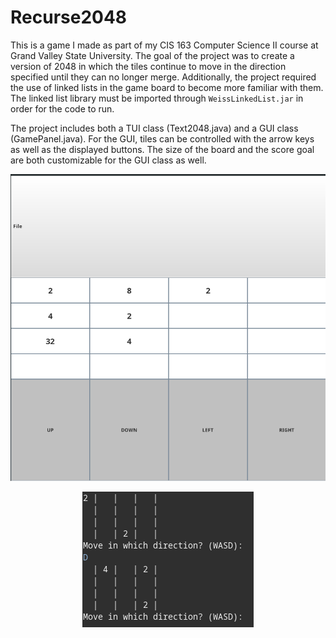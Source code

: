# Recurse2048

This is a game I made as part of my CIS 163 Computer Science II course at Grand Valley State University. The goal of the project was to create a version of 2048 in which the tiles continue to move in the direction specified until they can no longer merge. Additionally, the project required the use of linked lists in the game board to become more familiar with them. The linked list library must be imported through `WeissLinkedList.jar` in order for the code to run. 

The project includes both a TUI class (Text2048.java) and a GUI class (GamePanel.java). For the GUI, tiles can be controlled with the arrow keys as well as the displayed buttons. The size of the board and the score goal are both customizable for the GUI class as well.

<p align="center">
  <img src="https://raw.githubusercontent.com/milesconrad/Recurse2048/main/images/GUI.png" />
</p>
<p align="center">
  <img src="https://raw.githubusercontent.com/milesconrad/Recurse2048/main/images/TUI.png" />
</p>
